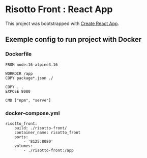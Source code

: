 # Risotto Front : React App

This project was bootstrapped with [Create React App](https://github.com/facebook/create-react-app).

## Exemple config to run project with Docker

### Dockerfile
```
FROM node:16-alpine3.16

WORKDIR /app
COPY package*.json ./

COPY . .
EXPOSE 8080

CMD ["npm", "serve"]
```

### docker-compose.yml
```
risotto_front:
    build: ./risotto-front/
    container_name: risotto_front
    ports:
        - '8125:8080'
    volumes:
        - ./risotto-front:/app
```